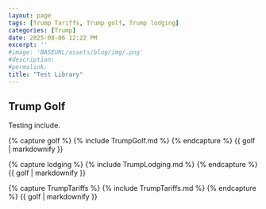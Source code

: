 ```yaml
---
layout: page
tags: [Trump Tariffs, Trump golf, Trump lodging]
categories: [Trump]
date: 2025-08-06 12:22 PM
excerpt: ''
#image: 'BASEURL/assets/blog/img/.png'
#description:
#permalink:
title: "Test Library"
---
```



## Trump Golf

Testing include. 

{% capture golf %}
  {% include TrumpGolf.md %}
{% endcapture %}
{{ golf | markdownify }}

{% capture lodging %}
  {% include TrumpLodging.md %}
{% endcapture %}
{{ golf | markdownify }}


{% capture TrumpTariffs %}
  {% include TrumpTariffs.md %}
{% endcapture %}
{{ golf | markdownify }}

